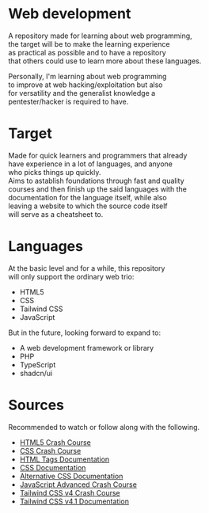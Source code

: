 # Web development

A repository made for learning about web programming,  
the target will be to make the learning experience  
as practical as possible and to have a repository  
that others could use to learn more about these languages.  

Personally, I'm learning about web programming  
to improve at web hacking/exploitation but also  
for versatility and the generalist knowledge a  
pentester/hacker is required to have.  

# Target

Made for quick learners and programmers that already  
have experience in a lot of languages, and anyone  
who picks things up quickly.  
Aims to astablish foundations through fast and quality  
courses and then finish up the said languages with the  
documentation for the language itself, while also  
leaving a website to which the source code itself  
will serve as a cheatsheet to.  

# Languages

At the basic level and for a while, this repository  
will only support the ordinary web trio:
- HTML5
- CSS
- Tailwind CSS
- JavaScript

But in the future, looking forward to expand to:
- A web development framework or library
- PHP
- TypeScript
- shadcn/ui

# Sources

Recommended to watch or follow along with the following.
- [HTML5 Crash Course](https://www.youtube.com/watch?v=UB1O30fR-EE)
- [CSS Crash Course](https://www.youtube.com/watch?v=yfoY53QXEnI)
- [HTML Tags Documentation](https://www.w3schools.com/tags/)
- [CSS Documentation](https://www.w3schools.com/cssref/index.php)
- [Alternative CSS Documentation](https://cssreference.io/)
- [JavaScript Advanced Crash Course](https://www.youtube.com/watch?v=TjjKcgtlsY8)
- [Tailwind CSS v4 Crash Course](https://www.youtube.com/watch?v=H_kSd4kn0E8&t=5s)
- [Tailwind CSS v4.1 Documentation](https://tailwindcss.com/docs/installation/using-vite)
